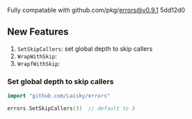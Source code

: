 Fully compatable with github.com/pkg/errors@v0.9.1 5dd12d0


## New Features

1. `SetSkipCallers`: set global depth to skip callers
2. `WrapWithSkip`:
3. `WrapfWithSkip`:


### Set global depth to skip callers

```go
import "github.com/Laisky/errors"

errors.SetSkipCallers(3)  // default to 3
```
